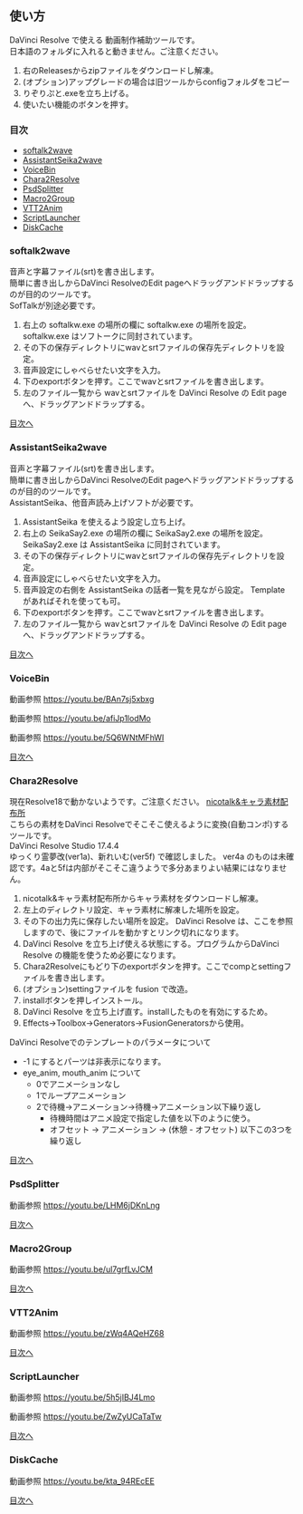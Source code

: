 ## 使い方
DaVinci Resolve で使える 動画制作補助ツールです。  
日本語のフォルダに入れると動きません。ご注意ください。
1. 右のReleasesからzipファイルをダウンロードし解凍。
2. (オプション)アップグレードの場合は旧ツールからconfigフォルダをコピー
3. りぞりぷと.exeを立ち上げる。
4. 使いたい機能のボタンを押す。
### 目次
* [softalk2wave](#softalk2wave)
* [AssistantSeika2wave](#AssistantSeika2wave)
* [VoiceBin](#VoiceBin)
* [Chara2Resolve](#Chara2Resolve)
* [PsdSplitter](#PsdSplitter)
* [Macro2Group](#Macro2Group)
* [VTT2Anim](#VTT2Anim)
* [ScriptLauncher](#ScriptLauncher)
* [DiskCache](#DiskCache)

### softalk2wave
音声と字幕ファイル(srt)を書き出します。  
簡単に書き出しからDaVinci ResolveのEdit pageへドラッグアンドドラップするのが目的のツールです。  
SofTalkが別途必要です。
1. 右上の softalkw.exe の場所の欄に softalkw.exe の場所を設定。 softalkw.exe はソフトークに同封されています。
2. その下の保存ディレクトリにwavとsrtファイルの保存先ディレクトリを設定。
3. 音声設定にしゃべらせたい文字を入力。
4. 下のexportボタンを押す。ここでwavとsrtファイルを書き出します。
5. 左のファイル一覧から wavとsrtファイルを DaVinci Resolve の Edit page へ、ドラッグアンドドラップする。

[目次へ](#目次)
### AssistantSeika2wave
音声と字幕ファイル(srt)を書き出します。  
簡単に書き出しからDaVinci ResolveのEdit pageへドラッグアンドドラップするのが目的のツールです。  
AssistantSeika、他音声読み上げソフトが必要です。
1. AssistantSeika を使えるよう設定し立ち上げ。
2. 右上の SeikaSay2.exe の場所の欄に SeikaSay2.exe の場所を設定。 SeikaSay2.exe は AssistantSeika に同封されています。
3. その下の保存ディレクトリにwavとsrtファイルの保存先ディレクトリを設定。
4. 音声設定にしゃべらせたい文字を入力。
5. 音声設定の右側を AssistantSeika の話者一覧を見ながら設定。 Template があればそれを使っても可。
6. 下のexportボタンを押す。ここでwavとsrtファイルを書き出します。
7. 左のファイル一覧から wavとsrtファイルを DaVinci Resolve の Edit page へ、ドラッグアンドドラップする。

[目次へ](#目次)
### VoiceBin
動画参照
https://youtu.be/BAn7sj5xbxg

動画参照
https://youtu.be/afiJp1lodMo

動画参照
https://youtu.be/5Q6WNtMFhWI

[目次へ](#目次)
### Chara2Resolve
現在Resolve18で動かないようです。ご注意ください。
[nicotalk&キャラ素材配布所](http://www.nicotalk.com/charasozai.html)  
こちらの素材をDaVinci Resolveでそこそこ使えるように変換(自動コンポ)するツールです。  
DaVinci Resolve Studio 17.4.4  
ゆっくり霊夢改(ver1a)、新れいむ(ver5f) で確認しました。
ver4a のものは未確認です。4aと5fは内部がそこそこ違うようで多分あまりよい結果にはなりません。
1. nicotalk&キャラ素材配布所からキャラ素材をダウンロードし解凍。
2. 左上のディレクトリ設定、キャラ素材に解凍した場所を設定。
3. その下の出力先に保存したい場所を設定。 DaVinci Resolve は、ここを参照しますので、後にファイルを動かすとリンク切れになります。
4. DaVinci Resolve を立ち上げ使える状態にする。プログラムからDaVinci Resolve の機能を使うため必要になります。
5. Chara2Resolveにもどり下のexportボタンを押す。ここでcompとsettingファイルを書き出します。
6. (オプション)settingファイルを fusion で改造。
7. installボタンを押しインストール。
8. DaVinci Resolve を立ち上げ直す。installしたものを有効にするため。
9. Effects->Toolbox->Generators->FusionGeneratorsから使用。

DaVinci Resolveでのテンプレートのパラメータについて
- -1 にするとパーツは非表示になります。
- eye_anim, mouth_anim について
  - 0でアニメーションなし
  - 1でループアニメーション
  - 2で待機->アニメーション->待機->アニメーション以下繰り返し
    - 待機時間はアニメ設定で指定した値を以下のように使う。
    - オフセット -> アニメーション -> (休憩 - オフセット) 以下この3つを繰り返し

[目次へ](#目次)
### PsdSplitter
動画参照
https://youtu.be/LHM6jDKnLng

[目次へ](#目次)
### Macro2Group
動画参照
https://youtu.be/ul7grfLvJCM

[目次へ](#目次)
### VTT2Anim
動画参照
https://youtu.be/zWq4AQeHZ68

[目次へ](#目次)
### ScriptLauncher
動画参照
https://youtu.be/5h5jIBJ4Lmo

動画参照
https://youtu.be/ZwZyUCaTaTw

[目次へ](#目次)
### DiskCache
動画参照
https://youtu.be/kta_94REcEE

[目次へ](#目次)
